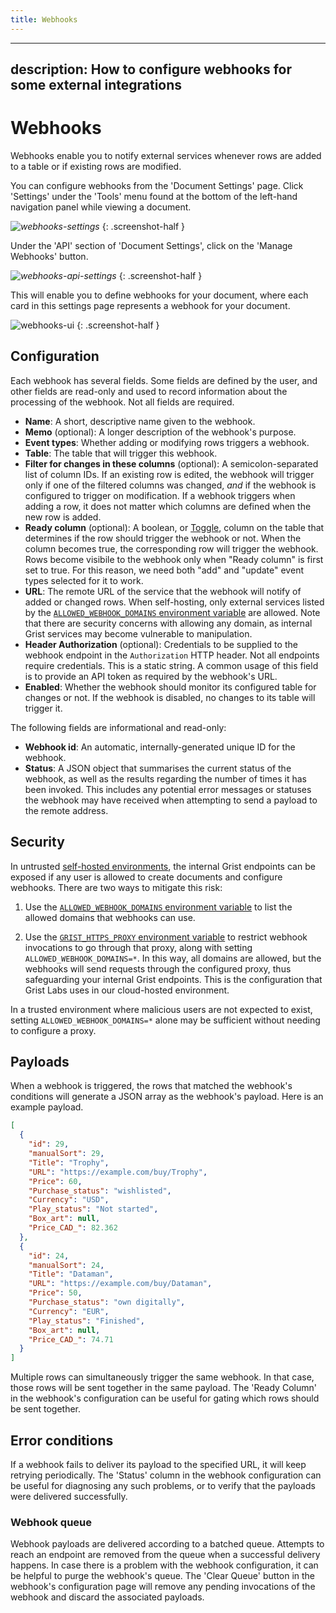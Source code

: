 ```yaml
---
title: Webhooks
---
```


---
description: How to configure webhooks for some external integrations
---

# Webhooks
Webhooks enable you to notify external services whenever rows are
added to a table or if existing rows are modified.

You can configure webhooks from the 'Document Settings' page. Click 'Settings' under the 'Tools' menu found at the bottom of the left-hand navigation panel while viewing a document.

<span class="screenshot-large">*![webhooks-settings](images/webhooks/settings.png)*</span>
{: .screenshot-half }

Under the 'API' section of 'Document Settings', click on the
'Manage Webhooks' button.

<span class="screenshot-large">*![webhooks-api-settings](images/webhooks/settings-webhooks.png)*</span>
{: .screenshot-half }

This will enable you to define webhooks for your document, where each
card in this settings page represents a webhook for your
document.

![webhooks-ui](images/webhooks/ui.png)
{: .screenshot-half }

## Configuration

Each webhook has several fields. Some fields are defined by the user,
and other fields are read-only and used to record information about
the processing of the webhook. Not all fields are required.

* **Name**: A short, descriptive name given to the webhook.
* **Memo** (optional): A longer description of the webhook's purpose.
* **Event types**: Whether adding or modifying
  rows triggers a webhook.
* **Table**: The table that will trigger this webhook.
* **Filter for changes in these columns** (optional): A semicolon-separated list of
  column IDs. If an existing row is edited, the webhook will trigger
  only if one of the filtered columns was changed, _and_ if the
  webhook is configured to trigger on modification. If a webhook
  triggers when adding a row, it does not matter which columns are defined
  when the new row is added.
* **Ready column** (optional): A boolean, or [Toggle](col-types.md#toggle-columns), column on the table that
  determines if the row should trigger the webhook or not. When the
  column becomes true, the corresponding row will trigger the webhook.
  Rows become visibile to the webhook only when "Ready column" is first set to true. For this reason, we need both "add" and "update" event types selected for it to work.
* **URL**: The remote URL of the service that the webhook will notify
  of added or changed rows. When self-hosting, only external services
  listed by the [`ALLOWED_WEBHOOK_DOMAINS` environment variable](
  https://github.com/gristlabs/grist-core?tab=readme-ov-file#environment-variables)
  are allowed. Note that there are security concerns with allowing any domain, as
  internal Grist services may become vulnerable to manipulation.
* **Header Authorization** (optional): Credentials to be supplied to
  the webhook endpoint in the `Authorization` HTTP header. Not all
  endpoints require credentials. This is a static string. A common
  usage of this field is to provide an API token as required by the
  webhook's URL.
* **Enabled**: Whether the webhook should monitor its configured table
  for changes or not. If the webhook is disabled, no changes to its
  table will trigger it.

The following fields are informational and read-only:

* **Webhook id**: An automatic, internally-generated unique ID for
  the webhook.
* **Status**: A JSON object that summarises the current status of the
  webhook, as well as the results regarding the number of times it has
  been invoked. This includes any potential error messages or statuses
  the webhook may have received when attempting to send a payload to
  the remote address.

## Security

In untrusted [self-hosted environments](self-managed.md), the internal
Grist endpoints can be exposed if any user is allowed to create
documents and configure webhooks. There are two ways to mitigate this
risk:

1. Use the [`ALLOWED_WEBHOOK_DOMAINS` environment
   variable](https://github.com/gristlabs/grist-core?tab=readme-ov-file#environment-variables)
   to list the allowed domains that webhooks can use.

2. Use the [`GRIST_HTTPS_PROXY` environment
   variable](https://github.com/gristlabs/grist-core?tab=readme-ov-file#environment-variables)
   to restrict webhook invocations to go through that proxy, along
   with setting `ALLOWED_WEBHOOK_DOMAINS=*`. In this way, all domains
   are allowed, but the webhooks will send requests through the
   configured proxy, thus safeguarding your internal Grist endpoints.
   This is the configuration that Grist Labs uses in our cloud-hosted
   environment.

In a trusted environment where malicious users are not expected to
exist, setting `ALLOWED_WEBHOOK_DOMAINS=*` alone may be sufficient
without needing to configure a proxy.

## Payloads

When a webhook is triggered, the rows that matched the webhook's
conditions will generate a JSON array as the webhook's payload. Here
is an example payload.

```json
[
  {
    "id": 29,
    "manualSort": 29,
    "Title": "Trophy",
    "URL": "https://example.com/buy/Trophy",
    "Price": 60,
    "Purchase_status": "wishlisted",
    "Currency": "USD",
    "Play_status": "Not started",
    "Box_art": null,
    "Price_CAD_": 82.362
  },
  {
    "id": 24,
    "manualSort": 24,
    "Title": "Dataman",
    "URL": "https://example.com/buy/Dataman",
    "Price": 50,
    "Purchase_status": "own digitally",
    "Currency": "EUR",
    "Play_status": "Finished",
    "Box_art": null,
    "Price_CAD_": 74.71
  }
]
```

Multiple rows can simultaneously trigger the same webhook. In that
case, those rows will be sent together in the same payload. The 'Ready
Column' in the webhook's configuration can be useful for gating which
rows should be sent together.

## Error conditions

If a webhook fails to deliver its payload to the specified URL, it
will keep retrying periodically. The 'Status' column in the webhook
configuration can be useful for diagnosing any such problems, or to
verify that the payloads were delivered successfully.

### Webhook queue

Webhook payloads are delivered according to a batched queue. Attempts
to reach an endpoint are removed from the queue when a successful
delivery happens. In case there is a problem with the webhook
configuration, it can be helpful to purge the webhook's queue. The
'Clear Queue' button in the webhook's configuration page will remove any
pending invocations of the webhook and discard the associated
payloads.
